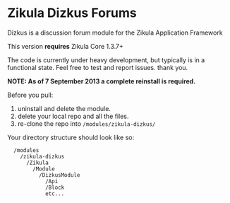 Zikula Dizkus Forums
====================

Dizkus is a discussion forum module for the Zikula Application Framework

This version **requires** Zikula Core 1.3.7+

The code is currently under heavy development, but typically is in a functional
state. Feel free to test and report issues. thank you.

**NOTE: As of 7 September 2013 a complete reinstall is required.**

Before you pull:

  1. uninstall and delete the module.
  2. delete your local repo and all the files.
  3. re-clone the repo into `/modules/zikula-dizkus/`

Your directory structure should look like so:

```
  /modules
    /zikula-dizkus
      /Zikula
        /Module
          /DizkusModule
            /Api
            /Block
            etc...
```
